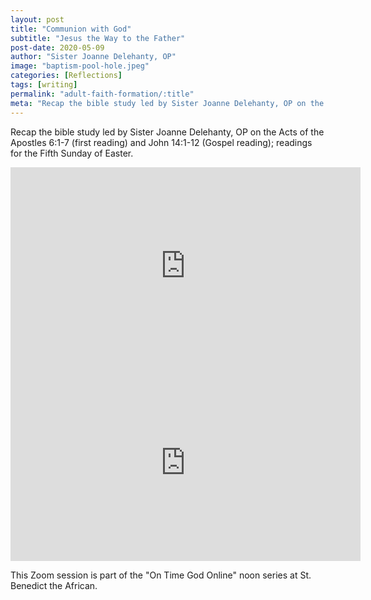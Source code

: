 ```yaml
---
layout: post
title: "Communion with God"
subtitle: "Jesus the Way to the Father"
post-date: 2020-05-09
author: "Sister Joanne Delehanty, OP"
image: "baptism-pool-hole.jpeg"
categories: [Reflections]
tags: [writing]
permalink: "adult-faith-formation/:title"
meta: "Recap the bible study led by Sister Joanne Delehanty, OP on the Acts of the Apostles 6:1-7 (first reading) and John 14:1-12 (Gospel reading); readings for the Fifth Sunday of Easter."
---
```

Recap the bible study led by Sister Joanne Delehanty, OP on the Acts of the Apostles 6:1-7 (first reading) and John 14:1-12 (Gospel reading); readings for the Fifth Sunday of Easter.
<!--more-->

<div class="embed-responsive embed-responsive-4by3">
    <iframe width="560" height="315" src="https://www.youtube.com/embed/-lfTmbc4yq4" frameborder="0" allow="accelerometer; autoplay; encrypted-media; gyroscope; picture-in-picture" allowfullscreen></iframe>
</div>

<div class="embed-responsive embed-responsive-4by3">
    <iframe width="560" height="315" src="https://www.youtube.com/embed/6tn3bJxuzok" frameborder="0" allow="accelerometer; autoplay; encrypted-media; gyroscope; picture-in-picture" allowfullscreen></iframe>
</div>


This Zoom session is part of the "On Time God Online" noon series at St. Benedict the African.